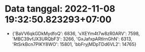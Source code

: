 # Data tanggal: 2022-11-08 19:32:50.823293+07:00

* {'BaVV6qkGDkMydfoQ': 6836, 'vXEYm4t7w8zR0ARV': 7598, 'MBC39vfJX3URQbF3': 3266, 'GxJafxpARtlrnGhN': 6313, 'RtSrkBcn7PlKY8WO': 15801, 'bbFryjMDpTDd6VL2': 14765}
